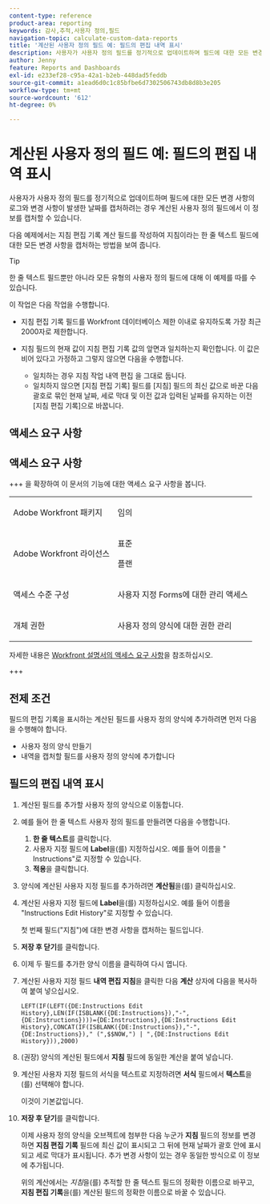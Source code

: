 ```yaml
---
content-type: reference
product-area: reporting
keywords: 감사,추적,사용자 정의,필드
navigation-topic: calculate-custom-data-reports
title: '계산된 사용자 정의 필드 예: 필드의 편집 내역 표시'
description: 사용자가 사용자 정의 필드를 정기적으로 업데이트하며 필드에 대한 모든 변경 사항의 로그와 변경 사항이 발생한 날짜를 캡처하려는 경우 계산된 사용자 정의 필드에서 이 정보를 캡처할 수 있습니다.
author: Jenny
feature: Reports and Dashboards
exl-id: e233ef28-c95a-42a1-b2eb-448dad5feddb
source-git-commit: a1ead6d0c1c85bfbe6d7302506743db8d8b3e205
workflow-type: tm+mt
source-wordcount: '612'
ht-degree: 0%

---
```


# 계산된 사용자 정의 필드 예: 필드의 편집 내역 표시

사용자가 사용자 정의 필드를 정기적으로 업데이트하며 필드에 대한 모든 변경 사항의 로그와 변경 사항이 발생한 날짜를 캡처하려는 경우 계산된 사용자 정의 필드에서 이 정보를 캡처할 수 있습니다.

다음 예제에서는 지침 편집 기록 계산 필드를 작성하여 지침이라는 한 줄 텍스트 필드에 대한 모든 변경 사항을 캡처하는 방법을 보여 줍니다.

>[!TIP]
>
>한 줄 텍스트 필드뿐만 아니라 모든 유형의 사용자 정의 필드에 대해 이 예제를 따를 수 있습니다.

이 작업은 다음 작업을 수행합니다.

* 지침 편집 기록 필드를 Workfront 데이터베이스 제한 이내로 유지하도록 가장 최근 2000자로 제한합니다.
* 지침 필드의 현재 값이 지침 편집 기록 값의 앞면과 일치하는지 확인합니다. 이 값은 비어 있다고 가정하고 그렇지 않으면 다음을 수행합니다.

   * 일치하는 경우 지침 작업 내역 편집 을 그대로 둡니다.
   * 일치하지 않으면 [지침 편집 기록] 필드를 [지침] 필드의 최신 값으로 바꾼 다음 괄호로 묶인 현재 날짜, 세로 막대 및 이전 값과 입력된 날짜를 유지하는 이전 [지침 편집 기록]으로 바꿉니다.

## 액세스 요구 사항

## 액세스 요구 사항

+++ 을 확장하여 이 문서의 기능에 대한 액세스 요구 사항을 봅니다.

<table style="table-layout:auto"> 
 <col> 
 <col> 
 <tbody> 
  <tr> 
   <td> <p>Adobe Workfront 패키지</p> </td> 
   <td><p>임의</p></td> 
  </tr> 
  <tr> 
   <td> <p>Adobe Workfront 라이선스</p> </td> 
   <td>
      <p>표준</p>
      <p>플랜</p></td>
  </tr> 
  <tr> 
   <td><p>액세스 수준 구성</p></td> 
   <td> <p>사용자 지정 Forms에 대한 관리 액세스</p> </td> 
  </tr> 
  <tr> 
   <td> <p>개체 권한</p> </td> 
   <td> <p>사용자 정의 양식에 대한 권한 관리</p></td> 
  </tr> 
 </tbody> 
</table>

자세한 내용은 [Workfront 설명서의 액세스 요구 사항](/help/quicksilver/administration-and-setup/add-users/access-levels-and-object-permissions/access-level-requirements-in-documentation.md)을 참조하십시오.

+++

## 전제 조건

필드의 편집 기록을 표시하는 계산된 필드를 사용자 정의 양식에 추가하려면 먼저 다음을 수행해야 합니다.

* 사용자 정의 양식 만들기
* 내역을 캡처할 필드를 사용자 정의 양식에 추가합니다

## 필드의 편집 내역 표시

1. 계산된 필드를 추가할 사용자 정의 양식으로 이동합니다.

1. 예를 들어 한 줄 텍스트 사용자 정의 필드를 만들려면 다음을 수행합니다.

   1. **한 줄 텍스트**&#x200B;를 클릭합니다.
   1. 사용자 지정 필드에 **Label**&#x200B;을(를) 지정하십시오. 예를 들어 이름을 &quot; Instructions&quot;로 지정할 수 있습니다.
   1. **적용**&#x200B;을 클릭합니다.

1. 양식에 계산된 사용자 지정 필드를 추가하려면 **계산됨**&#x200B;을(를) 클릭하십시오.
1. 계산된 사용자 지정 필드에 **Label**&#x200B;을(를) 지정하십시오. 예를 들어 이름을 &quot;Instructions Edit History&quot;로 지정할 수 있습니다.

   첫 번째 필드(&quot;지침&quot;)에 대한 변경 사항을 캡처하는 필드입니다.

1. **저장 후 닫기**&#x200B;를 클릭합니다.
1. 이제 두 필드를 추가한 양식 이름을 클릭하여 다시 엽니다.
1. 계산된 사용자 지정 필드 **내역 편집 지침**&#x200B;을 클릭한 다음 **계산** 상자에 다음을 복사하여 붙여 넣으십시오.

   ```
   LEFT(IF(LEFT({DE:Instructions Edit History},LEN(IF(ISBLANK({DE:Instructions}),"-",{DE:Instructions})))={DE:Instructions},{DE:Instructions Edit History},CONCAT(IF(ISBLANK({DE:Instructions}),"-",{DE:Instructions})," (",$$NOW,") | ",{DE:Instructions Edit History})),2000)
   ```

1. (권장) 양식의 계산된 필드에서 **지침** 필드에 동일한 계산을 붙여 넣습니다.
1. 계산된 사용자 지정 필드의 서식을 텍스트로 지정하려면 **서식** 필드에서 **텍스트**&#x200B;을(를) 선택해야 합니다.

   이것이 기본값입니다.

1. **저장 후 닫기**&#x200B;를 클릭합니다.

   이제 사용자 정의 양식을 오브젝트에 첨부한 다음 누군가 **지침** 필드의 정보를 변경하면 **지침 편집 기록** 필드에 최신 값이 표시되고 그 뒤에 현재 날짜가 괄호 안에 표시되고 세로 막대가 표시됩니다. 추가 변경 사항이 있는 경우 동일한 방식으로 이 정보에 추가됩니다.

   위의 계산에서는 *지침*&#x200B;을(를) 추적할 한 줄 텍스트 필드의 정확한 이름으로 바꾸고, **지침 편집 기록**&#x200B;을(를) 계산된 필드의 정확한 이름으로 바꿀 수 있습니다.
